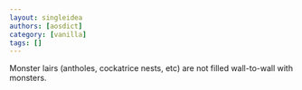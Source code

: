 ```yaml
---
layout: singleidea
authors: [aosdict]
category: [vanilla]
tags: []
---
```

Monster lairs (antholes, cockatrice nests, etc) are not filled wall-to-wall with monsters.
